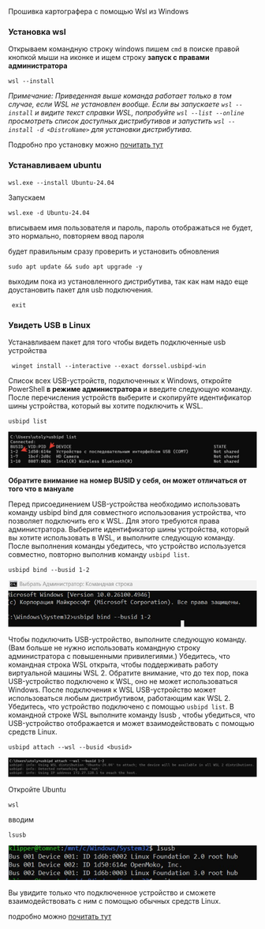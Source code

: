 Прошивка картографера с помощью Wsl из Windows


### Установка wsl


Открываем командную строку windows пишем `cmd` в поиске правой кнопкой мыши на иконке и ищем строку **запуск с правами администратора**

```
wsl --install
```
*Примечание:
Приведенная выше команда работает только в том случае, если WSL не установлен вообще. Если вы запускаете `wsl --install` и видите текст справки WSL, попробуйте `wsl --list --online` просмотреть список доступных дистрибутивов и запустить `wsl --install -d <DistroName>` для установки дистрибутива.*

Подробно про  установку можно [почитать тут](https://learn.microsoft.com/ru-ru/windows/wsl/install) 


### Устанавливаем ubuntu 

```
wsl.exe --install Ubuntu-24.04
```

Запускаем
```
wsl.exe -d Ubuntu-24.04
```

 вписываем имя пользователя и пароль, пароль отображаться не будет, это нормально, повторяем ввод пароля

будет правильным сразу проверить и установить обновления

```
sudo apt update && sudo apt upgrade -y
```

выходим пока из установленного дистрибутива, так как нам надо еще доустановить пакет для usb подключения.  

```
 exit
```
### Увидеть USB в Linux 

Устанавливаем пакет для того чтобы видеть подключенные usb устройства 

```
 winget install --interactive --exact dorssel.usbipd-win
```

Список всех USB-устройств, подключенных к Windows, откройте PowerShell **в режиме администратора** и введите следующую команду. После перечисления устройств выберите и скопируйте идентификатор шины устройства, который вы хотите подключить к WSL.
```
usbipd list
```

![](/images/pid_list.jpg)

**Обратите внимание на номер BUSID у себя, он может отличаться от того что в мануале**

Перед присоединением USB-устройства необходимо использовать команду usbipd bind для совместного использования устройства, что позволяет подключить его к WSL. Для этого требуются права администратора. Выберите идентификатор шины устройства, который вы хотите использовать в WSL, и выполните следующую команду. После выполнения команды убедитесь, что устройство используется совместно, повторно выполнив команду `usbipd list`.


```
usbipd bind --busid 1-2
```

![](/images/bind_usb.jpg)

Чтобы подключить USB-устройство, выполните следующую команду. (Вам больше не нужно использовать командную строку администратора с повышенными привилегиями.) Убедитесь, что командная строка WSL открыта, чтобы поддерживать работу  виртуальной машины WSL 2. Обратите внимание, что до тех пор, пока USB-устройство подключено к WSL, оно не может использоваться Windows. После подключения к WSL USB-устройство может использоваться любым дистрибутивом, работающим как WSL 2. Убедитесь, что устройство подключено с помощью `usbipd list`. В командной строке WSL выполните команду lsusb , чтобы убедиться, что USB-устройство отображается и может взаимодействовать с помощью средств Linux.

```
usbipd attach --wsl --busid <busid>
```
![](/images/usb_attach.jpg)

Откройте Ubuntu 

```
wsl
```

вводим 
```
lsusb
```

![](/images/lsusb_.jpg)


Вы увидите только что подключенное устройство и сможете взаимодействовать с ним с помощью обычных средств Linux. 

подробно можно [почитать тут](https://learn.microsoft.com/ru-ru/windows/wsl/connect-usb)

